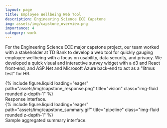 ```yaml
---
layout: page
title: Employee Wellbeing Web Tool
description: Engineering Science ECE Capstone
img: assets/img/capstone_overview.png
importance: 4
category: work
---
```


For the Engineering Science ECE major capstone project, our team worked with a stakeholder at TD Bank to develop a web tool for quickly gauging employee wellbeing with a focus on usability, data security, and privacy. We developed a quick visual and interactive survey widget with a d3 and React front-end, and ASP.Net and Microsoft Azure back-end to act as a "litmus test" for HR.

<div class="row">
    <div class="col-sm mt-3 mt-md-0">
        {% include figure.liquid loading="eager" path="assets/img/capstone_response.png" title="vision" class="img-fluid rounded z-depth-1" %}
    </div>
</div>
<div class="caption">
    Response interface.
</div>


<div class="row">
    <div class="col-sm mt-3 mt-md-0">
        {% include figure.liquid loading="eager" path="assets/img/capstone_summary.gif" title="pipeline" class="img-fluid rounded z-depth-1" %}
    </div>
</div>
<div class="caption">
    Sample aggregated summary interface.
</div>
